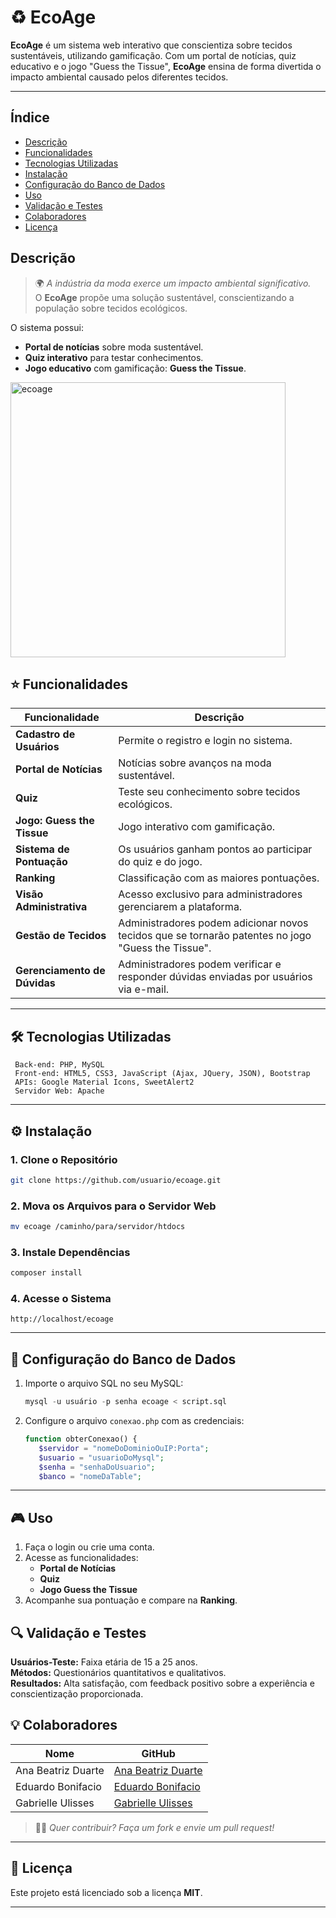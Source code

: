 # ♻️ **EcoAge** 

**EcoAge** é um sistema web interativo que conscientiza sobre tecidos sustentáveis, utilizando gamificação. Com um portal de notícias, quiz educativo e o jogo "Guess the Tissue", **EcoAge** ensina de forma divertida o impacto ambiental causado pelos diferentes tecidos.

---

## **Índice**

- [Descrição](#descrição)
- [Funcionalidades](#funcionalidades)
- [Tecnologias Utilizadas](#tecnologias-utilizadas)
- [Instalação](#instalação)
- [Configuração do Banco de Dados](#configuração-do-banco-de-dados)
- [Uso](#uso)
- [Validação e Testes](#validação-e-testes)
- [Colaboradores](#colaboradores)
- [Licença](#licença)



## **Descrição**

> 🌍 *A indústria da moda exerce um impacto ambiental significativo.* <br>
> O **EcoAge** propõe uma solução sustentável, conscientizando a população sobre tecidos ecológicos.

O sistema possui:
- **Portal de notícias** sobre moda sustentável.
- **Quiz interativo** para testar conhecimentos.
- **Jogo educativo** com gamificação: **Guess the Tissue**.

<img width="440" alt="ecoage" src="https://github.com/user-attachments/assets/93ff52f8-5335-45c6-b942-b923bab0e575">

## ⭐️ **Funcionalidades**

|   Funcionalidade             |  Descrição                                                                                          |
|------------------------------|------------------------------------------------------------------------------------------------------|
| **Cadastro de Usuários**      | Permite o registro e login no sistema.                                                               |
| **Portal de Notícias**        | Notícias sobre avanços na moda sustentável.                                                          |
| **Quiz**                      | Teste seu conhecimento sobre tecidos ecológicos.                                                     |
| **Jogo: Guess the Tissue**    | Jogo interativo com gamificação.                                                                     |
| **Sistema de Pontuação**      | Os usuários ganham pontos ao participar do quiz e do jogo.                                           |
| **Ranking**                   | Classificação com as maiores pontuações.                  |
| **Visão Administrativa**      | Acesso exclusivo para administradores gerenciarem a plataforma.                                       |
| **Gestão de Tecidos**         | Administradores podem adicionar novos tecidos que se tornarão patentes no jogo "Guess the Tissue".    |
| **Gerenciamento de Dúvidas**  | Administradores podem verificar e responder dúvidas enviadas por usuários via e-mail.                |

---

## 🛠️ **Tecnologias Utilizadas**

```plaintext
 Back-end: PHP, MySQL
 Front-end: HTML5, CSS3, JavaScript (Ajax, JQuery, JSON), Bootstrap
 APIs: Google Material Icons, SweetAlert2
 Servidor Web: Apache
```

---

## ⚙️ **Instalação**

### 1. Clone o Repositório

```bash
git clone https://github.com/usuario/ecoage.git
```

### 2. Mova os Arquivos para o Servidor Web

```bash
mv ecoage /caminho/para/servidor/htdocs
```

### 3. Instale Dependências

```bash
composer install
```

### 4. Acesse o Sistema

```plaintext
http://localhost/ecoage
```

---

## 💾 **Configuração do Banco de Dados**

1. Importe o arquivo SQL no seu MySQL:
   ```sql
   mysql -u usuário -p senha ecoage < script.sql

   ```

2. Configure o arquivo `conexao.php` com as credenciais:
   ```php
   function obterConexao() {
      $servidor = "nomeDoDominioOuIP:Porta";
      $usuario = "usuarioDoMysql";
      $senha = "senhaDoUsuario";
      $banco = "nomeDaTable";
   ```

---

## 🎮 **Uso**

1. Faça o login ou crie uma conta.
2. Acesse as funcionalidades:
   - **Portal de Notícias**
   - **Quiz**
   - **Jogo Guess the Tissue**
3. Acompanhe sua pontuação e compare na **Ranking**.



## 🔍 **Validação e Testes**

**Usuários-Teste:** Faixa etária de 15 a 25 anos.<br>
**Métodos:** Questionários quantitativos e qualitativos.<br>
**Resultados:** Alta satisfação, com feedback positivo sobre a experiência e conscientização proporcionada.


## 💡 Colaboradores

|      Nome       |                 GitHub                   |
|-----------------|------------------------------------------|
| Ana Beatriz Duarte    | [Ana Beatriz Duarte](https://github.com/AnaDuarte1) |
| Eduardo Bonifacio     | [Eduardo Bonifacio](https://github.com/edu-boni) |
| Gabrielle Ulisses     | [Gabrielle Ulisses](https://github.com/gabi-ulisses) |


> 🙋‍♀️ *Quer contribuir? Faça um fork e envie um pull request!*

---

## 📜 **Licença**

Este projeto está licenciado sob a licença **MIT**.

---
